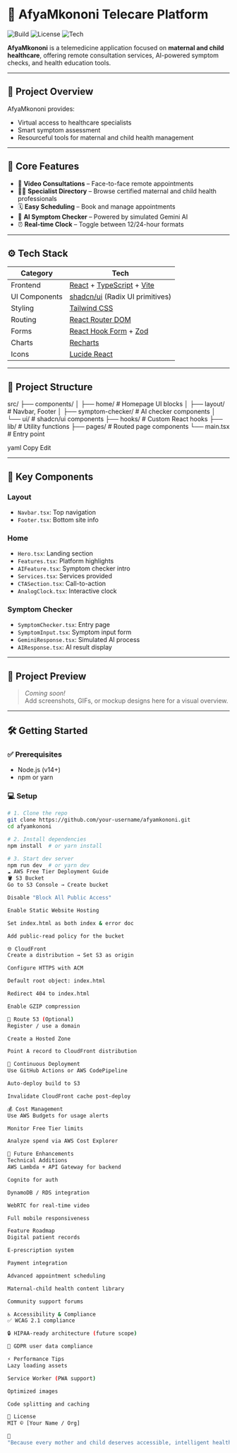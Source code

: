 # 🌿 AfyaMkononi Telecare Platform

![Build](https://img.shields.io/badge/build-passing-brightgreen)
![License](https://img.shields.io/badge/license-MIT-blue.svg)
![Tech](https://img.shields.io/badge/stack-React%20%2B%20TypeScript%20%2B%20Tailwind-blueviolet)

**AfyaMkononi** is a telemedicine application focused on **maternal and child healthcare**, offering remote consultation services, AI-powered symptom checks, and health education tools.

---

## 🚀 Project Overview

AfyaMkononi provides:

- Virtual access to healthcare specialists
- Smart symptom assessment
- Resourceful tools for maternal and child health management

---

## 🧩 Core Features

- 🎥 **Video Consultations** – Face-to-face remote appointments  
- 🧑‍⚕️ **Specialist Directory** – Browse certified maternal and child health professionals  
- 🗓️ **Easy Scheduling** – Book and manage appointments  
- 🤖 **AI Symptom Checker** – Powered by simulated Gemini AI  
- ⏰ **Real-time Clock** – Toggle between 12/24-hour formats  

---

## ⚙️ Tech Stack

| Category           | Tech                                                                 |
|-------------------|----------------------------------------------------------------------|
| Frontend          | [React](https://react.dev/) + [TypeScript](https://www.typescriptlang.org/) + [Vite](https://vitejs.dev/) |
| UI Components     | [shadcn/ui](https://ui.shadcn.com/) (Radix UI primitives)             |
| Styling           | [Tailwind CSS](https://tailwindcss.com/)                             |
| Routing           | [React Router DOM](https://reactrouter.com/)                         |
| Forms             | [React Hook Form](https://react-hook-form.com/) + [Zod](https://zod.dev/) |
| Charts            | [Recharts](https://recharts.org/en-US/)                              |
| Icons             | [Lucide React](https://lucide.dev/)                                  |

---

## 📁 Project Structure

src/ ├── components/ │ ├── home/ # Homepage UI blocks │ ├── layout/ # Navbar, Footer │ ├── symptom-checker/ # AI checker components │ └── ui/ # shadcn/ui components ├── hooks/ # Custom React hooks ├── lib/ # Utility functions ├── pages/ # Routed page components └── main.tsx # Entry point

yaml
Copy
Edit

---

## 🧠 Key Components

### Layout
- `Navbar.tsx`: Top navigation
- `Footer.tsx`: Bottom site info

### Home
- `Hero.tsx`: Landing section
- `Features.tsx`: Platform highlights
- `AIFeature.tsx`: Symptom checker intro
- `Services.tsx`: Services provided
- `CTASection.tsx`: Call-to-action
- `AnalogClock.tsx`: Interactive clock

### Symptom Checker
- `SymptomChecker.tsx`: Entry page
- `SymptomInput.tsx`: Symptom input form
- `GeminiResponse.tsx`: Simulated AI process
- `AIResponse.tsx`: AI result display

---

## 📸 Project Preview

> *Coming soon!*  
> Add screenshots, GIFs, or mockup designs here for a visual overview.

---

## 🛠️ Getting Started

### ✅ Prerequisites

- Node.js (v14+)
- npm or yarn

### 💻 Setup

```bash
# 1. Clone the repo
git clone https://github.com/your-username/afyamkononi.git
cd afyamkononi

# 2. Install dependencies
npm install  # or yarn install

# 3. Start dev server
npm run dev  # or yarn dev
☁️ AWS Free Tier Deployment Guide
🪣 S3 Bucket
Go to S3 Console → Create bucket

Disable "Block All Public Access"

Enable Static Website Hosting

Set index.html as both index & error doc

Add public-read policy for the bucket

🌐 CloudFront
Create a distribution → Set S3 as origin

Configure HTTPS with ACM

Default root object: index.html

Redirect 404 to index.html

Enable GZIP compression

📡 Route 53 (Optional)
Register / use a domain

Create a Hosted Zone

Point A record to CloudFront distribution

🔁 Continuous Deployment
Use GitHub Actions or AWS CodePipeline

Auto-deploy build to S3

Invalidate CloudFront cache post-deploy

💰 Cost Management
Use AWS Budgets for usage alerts

Monitor Free Tier limits

Analyze spend via AWS Cost Explorer

🚧 Future Enhancements
Technical Additions
AWS Lambda + API Gateway for backend

Cognito for auth

DynamoDB / RDS integration

WebRTC for real-time video

Full mobile responsiveness

Feature Roadmap
Digital patient records

E-prescription system

Payment integration

Advanced appointment scheduling

Maternal-child health content library

Community support forums

♿ Accessibility & Compliance
✅ WCAG 2.1 compliance

🔒 HIPAA-ready architecture (future scope)

📜 GDPR user data compliance

⚡ Performance Tips
Lazy loading assets

Service Worker (PWA support)

Optimized images

Code splitting and caching

📄 License
MIT © [Your Name / Org]

🧡
"Because every mother and child deserves accessible, intelligent healthcare—right from the palm of their hand.”


